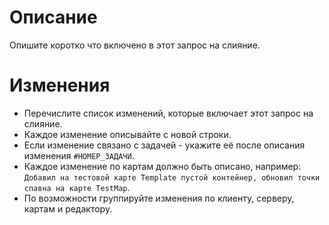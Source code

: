 
# Описание
Опишите коротко что включено в этот запрос на слияние.

# Изменения
- Перечислите список изменений, которые включает этот запрос на слияние.
- Каждое изменение описывайте с новой строки.
- Если изменение связано с задачей - укажите её после описания изменения `#НОМЕР_ЗАДАЧИ`.
- Каждое изменение по картам должно быть описано, например: `Добавил на тестовой карте Template пустой контейнер, обновил точки спавна на карте TestMap`.
- По возможности группируйте изменения по клиенту, серверу, картам и редактору.